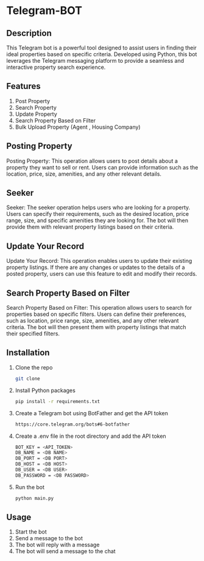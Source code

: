 # Telegram-BOT

## Description
This Telegram bot is a powerful tool designed to assist users in finding their ideal properties based on specific criteria. Developed using Python, this bot leverages the Telegram messaging platform to provide a seamless and interactive property search experience.

## Features
1. Post Property
2. Search Property
3. Update Property
4. Search Property Based on Filter
5. Bulk Upload Property (Agent , Housing Company)  

## Posting Property
Posting Property: This operation allows users to post details about a property they want to sell or rent. Users can provide information such as the location, price, size, amenities, and any other relevant details.

## Seeker
Seeker: The seeker operation helps users who are looking for a property. Users can specify their requirements, such as the desired location, price range, size, and specific amenities they are looking for. The bot will then provide them with relevant property listings based on their criteria.

## Update Your Record
Update Your Record: This operation enables users to update their existing property listings. If there are any changes or updates to the details of a posted property, users can use this feature to edit and modify their records.

## Search Property Based on Filter
Search Property Based on Filter: This operation allows users to search for properties based on specific filters. Users can define their preferences, such as location, price range, size, amenities, and any other relevant criteria. The bot will then present them with property listings that match their specified filters.


## Installation
1. Clone the repo
   ```sh
   git clone
    ```

2. Install Python packages
    ```sh
    pip install -r requirements.txt
    ```

3. Create a Telegram bot using BotFather and get the API token
    ```sh
    https://core.telegram.org/bots#6-botfather
    ```
4. Create a .env file in the root directory and add the API token
    ```sh
    BOT_KEY = <API_TOKEN>
    DB_NAME = <DB NAME>
    DB_PORT = <DB PORT>
    DB_HOST = <DB HOST>
    DB_USER = <DB USER>
    DB_PASSWORD = <DB PASSWORD>
    ```
5. Run the bot
    ```sh
    python main.py
    ```
## Usage
1. Start the bot
2. Send a message to the bot
3. The bot will reply with a message
4. The bot will send a message to the chat




